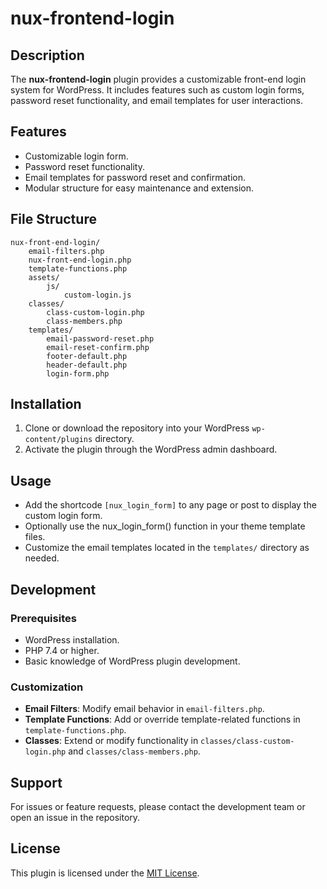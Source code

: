 # nux-frontend-login

## Description
The **nux-frontend-login** plugin provides a customizable front-end login system for WordPress. It includes features such as custom login forms, password reset functionality, and email templates for user interactions.

## Features
- Customizable login form.
- Password reset functionality.
- Email templates for password reset and confirmation.
- Modular structure for easy maintenance and extension.

## File Structure
```
nux-front-end-login/
    email-filters.php
    nux-front-end-login.php
    template-functions.php
    assets/
        js/
            custom-login.js
    classes/
        class-custom-login.php
        class-members.php
    templates/
        email-password-reset.php
        email-reset-confirm.php
        footer-default.php
        header-default.php
        login-form.php
```

## Installation
1. Clone or download the repository into your WordPress `wp-content/plugins` directory.
2. Activate the plugin through the WordPress admin dashboard.

## Usage
- Add the shortcode `[nux_login_form]` to any page or post to display the custom login form.
- Optionally use the nux_login_form() function in your theme template files.
- Customize the email templates located in the `templates/` directory as needed.

## Development
### Prerequisites
- WordPress installation.
- PHP 7.4 or higher.
- Basic knowledge of WordPress plugin development.

### Customization
- **Email Filters**: Modify email behavior in `email-filters.php`.
- **Template Functions**: Add or override template-related functions in `template-functions.php`.
- **Classes**: Extend or modify functionality in `classes/class-custom-login.php` and `classes/class-members.php`.

## Support
For issues or feature requests, please contact the development team or open an issue in the repository.

## License
This plugin is licensed under the [MIT License](https://opensource.org/licenses/MIT).
